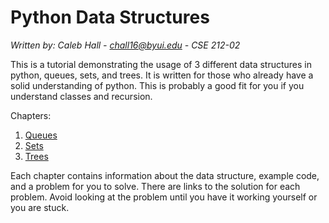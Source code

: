 # Python Data Structures
*Written by: Caleb Hall - chall16@byui.edu - CSE 212-02*

This is a tutorial demonstrating the usage of 3 different data structures in python, queues, sets, and trees. It is written for those who already have a solid understanding of python. This is probably a good fit for you if you understand classes and recursion.

Chapters:
1. [Queues](1-Queues.md)
1. [Sets](2-Sets.md)
1. [Trees](3-Trees.md)

Each chapter contains information about the data structure, example code, and a problem for you to solve. There are links to the solution for each problem. Avoid looking at the problem until you have it working yourself or you are stuck.